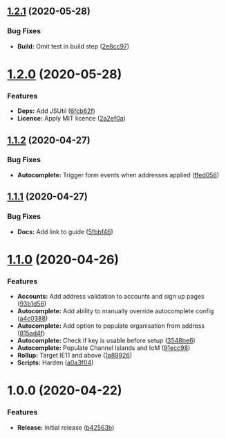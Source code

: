 ## [1.2.1](https://github.com/ideal-postcodes/bigcommerce/compare/1.2.0...1.2.1) (2020-05-28)


### Bug Fixes

* **Build:** Omit test in build step ([2e8cc97](https://github.com/ideal-postcodes/bigcommerce/commit/2e8cc9797157928fbf46dba9cf04997dc905e3db))

# [1.2.0](https://github.com/ideal-postcodes/bigcommerce/compare/1.1.2...1.2.0) (2020-05-28)


### Features

* **Deps:** Add JSUtil ([6fcb62f](https://github.com/ideal-postcodes/bigcommerce/commit/6fcb62f76c46e880e12b5855593d3fa4ee82672c))
* **Licence:** Apply MIT licence ([2a2ef0a](https://github.com/ideal-postcodes/bigcommerce/commit/2a2ef0a869432061a98d99458bded99b96014eb4))

## [1.1.2](https://github.com/ideal-postcodes/bigcommerce/compare/1.1.1...1.1.2) (2020-04-27)


### Bug Fixes

* **Autocomplete:** Trigger form events when addresses applied ([ffed056](https://github.com/ideal-postcodes/bigcommerce/commit/ffed056))

## [1.1.1](https://github.com/ideal-postcodes/bigcommerce/compare/1.1.0...1.1.1) (2020-04-27)


### Bug Fixes

* **Docs:** Add link to guide ([5fbbf46](https://github.com/ideal-postcodes/bigcommerce/commit/5fbbf46))

# [1.1.0](https://github.com/ideal-postcodes/bigcommerce/compare/1.0.0...1.1.0) (2020-04-26)


### Features

* **Accounts:** Add address validation to accounts and sign up pages ([93b1d56](https://github.com/ideal-postcodes/bigcommerce/commit/93b1d56))
* **Autocomplete:** Add ability to manually override autocomplete config ([a4c0388](https://github.com/ideal-postcodes/bigcommerce/commit/a4c0388))
* **Autocomplete:** Add option to populate organisation from address ([815ad4f](https://github.com/ideal-postcodes/bigcommerce/commit/815ad4f))
* **Autocomplete:** Check if key is usable before setup ([3548be6](https://github.com/ideal-postcodes/bigcommerce/commit/3548be6))
* **Autocomplete:** Populate Channel Islands and IoM ([91ecc98](https://github.com/ideal-postcodes/bigcommerce/commit/91ecc98))
* **Rollup:** Target IE11 and above ([1a89926](https://github.com/ideal-postcodes/bigcommerce/commit/1a89926))
* **Scripts:** Harden ([a0a3f04](https://github.com/ideal-postcodes/bigcommerce/commit/a0a3f04))

# 1.0.0 (2020-04-22)


### Features

* **Release:** Initial release ([b42563b](https://github.com/ideal-postcodes/bigcommerce/commit/b42563b))
